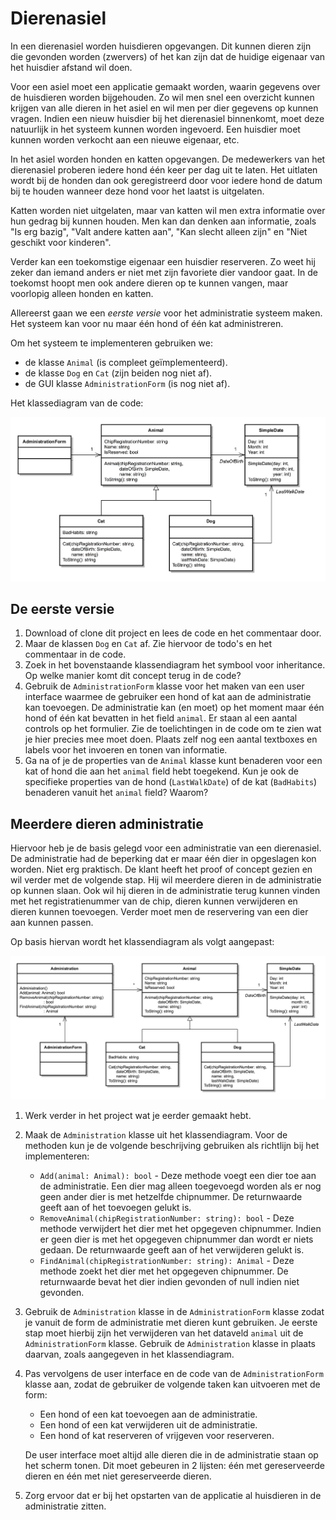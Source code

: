 # Dierenasiel

In een dierenasiel worden huisdieren opgevangen. Dit kunnen dieren zijn die
gevonden worden (zwervers) of het kan zijn dat de huidige eigenaar van het
huisdier afstand wil doen.

Voor een asiel moet een applicatie gemaakt worden, waarin gegevens over de
huisdieren worden bijgehouden. Zo wil men snel een overzicht kunnen krijgen van
alle dieren in het asiel en wil men per dier gegevens op kunnen vragen. Indien
een nieuw huisdier bij het dierenasiel binnenkomt, moet deze natuurlijk in het
systeem kunnen worden ingevoerd. Een huisdier moet kunnen worden verkocht aan
een nieuwe eigenaar, etc.

In het asiel worden honden en katten opgevangen. De medewerkers van het
dierenasiel proberen iedere hond één keer per dag uit te laten. Het uitlaten
wordt bij de honden dan ook geregistreerd door voor iedere hond de datum bij te
houden wanneer deze hond voor het laatst is uitgelaten.

Katten worden niet uitgelaten, maar van katten wil men extra informatie over
hun gedrag bij kunnen houden. Men kan dan denken aan informatie, zoals "Is erg
bazig", "Valt andere katten aan", "Kan slecht alleen zijn" en "Niet geschikt
voor kinderen".

Verder kan een toekomstige eigenaar een huisdier reserveren. Zo weet hij zeker
dan iemand anders er niet met zijn favoriete dier vandoor gaat. In de toekomst
hoopt men ook andere dieren op te kunnen vangen, maar voorlopig alleen honden
en katten.

Allereerst gaan we een *eerste versie* voor het administratie systeem maken.
Het systeem kan voor nu maar één hond of één kat administreren.

Om het systeem te implementeren gebruiken we:

 * de klasse `Animal` (is compleet geïmplementeerd).
 * de klasse `Dog` en `Cat` (zijn beiden nog niet af).
 * de GUI klasse `AdministrationForm` (is nog niet af).

Het klassediagram van de code:

![Klassendiagram Dierenasiel applicatie](class_diagram_01.png)


## De eerste versie

 1. Download of clone dit project en lees de code en het commentaar door.
 1. Maar de klassen `Dog` en `Cat` af. Zie hiervoor de todo's en het commentaar
 in de code.
 1. Zoek in het bovenstaande klassendiagram het symbool voor inheritance. Op
 welke manier komt dit concept terug in de code?
 1. Gebruik de `AdministrationForm` klasse voor het maken van een user
 interface waarmee de gebruiker een hond of kat aan de administratie kan
 toevoegen. De administratie kan (en moet) op het moment maar één hond of één
 kat bevatten in het field `animal`. Er staan al een aantal controls op het
 formulier. Zie de toelichtingen in de code om te zien wat je hier precies mee
 moet doen. Plaats zelf nog een aantal textboxes en labels voor het invoeren en
 tonen van informatie.
 1. Ga na of je de properties van de `Animal` klasse kunt benaderen voor een
 kat of hond die aan het `animal` field hebt toegekend. Kun je ook de
 specifieke properties van de hond (`LastWalkDate`) of de kat (`BadHabits`)
 benaderen vanuit het `animal` field? Waarom?


## Meerdere dieren administratie

Hiervoor heb je de basis gelegd voor een administratie van een dierenasiel. De
administratie had de beperking dat er maar één dier in opgeslagen kon worden.
Niet erg praktisch. De klant heeft het proof of concept gezien en wil verder
met de volgende stap. Hij wil meerdere dieren in de administratie op kunnen
slaan. Ook wil hij dieren in de administratie terug kunnen vinden met het
registratienummer van de chip, dieren kunnen verwijderen en dieren kunnen
toevoegen. Verder moet men de reservering van een dier aan kunnen passen.

Op basis hiervan wordt het klassendiagram als volgt aangepast:

![Klassendiagram Dierenasiel applicatie v2](class_diagram_02.png)

 1. Werk verder in het project wat je eerder gemaakt hebt.
 1. Maak de `Administration` klasse uit het klassendiagram. Voor de methoden
    kun je de volgende beschrijving gebruiken als richtlijn bij het
    implementeren:

    * `Add(animal: Animal): bool` - Deze methode voegt een dier toe aan de
      administratie. Een dier mag alleen toegevoegd worden als er nog geen
      ander dier is met hetzelfde chipnummer. De returnwaarde geeft aan of het
      toevoegen gelukt is.
    * `RemoveAnimal(chipRegistrationNumber: string): bool` - Deze methode
      verwijdert het dier met het opgegeven chipnummer. Indien er geen dier is
      met het opgegeven chipnummer dan wordt er niets gedaan. De returnwaarde
      geeft aan of het verwijderen gelukt is.
    * `FindAnimal(chipRegistrationNumber: string): Animal` - Deze methode zoekt
      het dier met het opgegeven chipnummer. De returnwaarde bevat het dier
      indien gevonden of null indien niet gevonden.

 1. Gebruik de `Administration` klasse in de `AdministrationForm` klasse zodat
    je vanuit de form de administratie met dieren kunt gebruiken. Je eerste
    stap moet hierbij zijn het verwijderen van het dataveld `animal` uit de
    `AdministrationForm` klasse. Gebruik de `Administration` klasse in plaats
    daarvan, zoals aangegeven in het klassendiagram. 

 1. Pas vervolgens de user interface en de code van de `AdministrationForm`
    klasse aan, zodat de gebruiker de volgende taken kan uitvoeren met de form:

    *	Een hond of een kat toevoegen aan de administratie.
    *	Een hond of een kat verwijderen uit de administratie.
    *	Een hond of kat reserveren of vrijgeven voor reserveren.

    De user interface moet altijd alle dieren die in de administratie staan op
    het scherm tonen. Dit moet gebeuren in 2 lijsten: één met gereserveerde
    dieren en één met niet gereserveerde dieren.

 1. Zorg ervoor dat er bij het opstarten van de applicatie al huisdieren in de
    administratie zitten.

